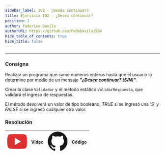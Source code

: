```yaml
---
sidebar_label: I02 - ¿Desea continuar?
title: Ejercicio I02 - ¿Desea continuar?
position: 2
author: Federico Dávila
authorURL: https://github.com/FedeDavila1984
hide_table_of_contents: true
hide_title: false
---
```

---
### Consigna
Realizar un programa que sume números enteros hasta que el usuario lo determine por medio de un mensaje ***"¿Desea continuar? (S/N)"***.

Crear la clase `Validador` y el método estático `ValidarRespuesta`, que validará el ingreso de respuestas.

El método devolverá un valor de tipo booleano, *TRUE* si se ingresó una *'S'* y *FALSE* si se ingresó cualquier otro valor. 

### Resolución
| ![img](/base/youtube.svg) | Video | ![img](/base/github.svg) | Código |
| :-----------------------: | :---: | :----------------------: | :----: |
